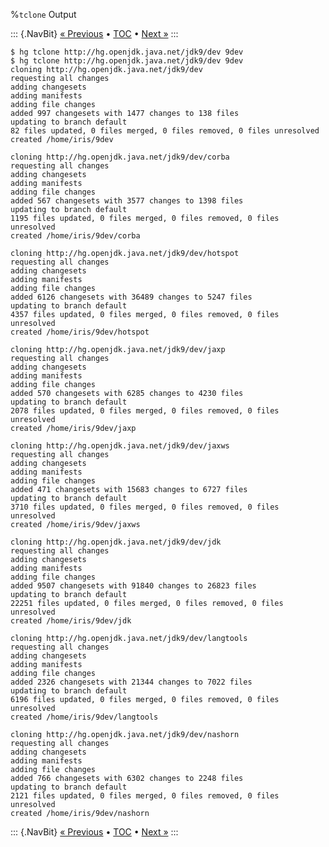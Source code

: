 %`tclone` Output

::: {.NavBit}
[« Previous](repositories.html#cloneForest) • [TOC](index.html) • [Next »](repositories.html#cloneSingle)
:::

    $ hg tclone http://hg.openjdk.java.net/jdk9/dev 9dev
    $ hg tclone http://hg.openjdk.java.net/jdk9/dev 9dev
    cloning http://hg.openjdk.java.net/jdk9/dev
    requesting all changes
    adding changesets
    adding manifests
    adding file changes
    added 997 changesets with 1477 changes to 138 files
    updating to branch default
    82 files updated, 0 files merged, 0 files removed, 0 files unresolved
    created /home/iris/9dev

    cloning http://hg.openjdk.java.net/jdk9/dev/corba
    requesting all changes
    adding changesets
    adding manifests
    adding file changes
    added 567 changesets with 3577 changes to 1398 files
    updating to branch default
    1195 files updated, 0 files merged, 0 files removed, 0 files unresolved
    created /home/iris/9dev/corba

    cloning http://hg.openjdk.java.net/jdk9/dev/hotspot
    requesting all changes
    adding changesets
    adding manifests
    adding file changes
    added 6126 changesets with 36489 changes to 5247 files
    updating to branch default
    4357 files updated, 0 files merged, 0 files removed, 0 files unresolved
    created /home/iris/9dev/hotspot

    cloning http://hg.openjdk.java.net/jdk9/dev/jaxp
    requesting all changes
    adding changesets
    adding manifests
    adding file changes
    added 570 changesets with 6285 changes to 4230 files
    updating to branch default
    2078 files updated, 0 files merged, 0 files removed, 0 files unresolved
    created /home/iris/9dev/jaxp

    cloning http://hg.openjdk.java.net/jdk9/dev/jaxws
    requesting all changes
    adding changesets
    adding manifests
    adding file changes
    added 471 changesets with 15683 changes to 6727 files
    updating to branch default
    3710 files updated, 0 files merged, 0 files removed, 0 files unresolved
    created /home/iris/9dev/jaxws

    cloning http://hg.openjdk.java.net/jdk9/dev/jdk
    requesting all changes
    adding changesets
    adding manifests
    adding file changes
    added 9507 changesets with 91840 changes to 26823 files
    updating to branch default
    22251 files updated, 0 files merged, 0 files removed, 0 files unresolved
    created /home/iris/9dev/jdk

    cloning http://hg.openjdk.java.net/jdk9/dev/langtools
    requesting all changes
    adding changesets
    adding manifests
    adding file changes
    added 2326 changesets with 21344 changes to 7022 files
    updating to branch default
    6196 files updated, 0 files merged, 0 files removed, 0 files unresolved
    created /home/iris/9dev/langtools

    cloning http://hg.openjdk.java.net/jdk9/dev/nashorn
    requesting all changes
    adding changesets
    adding manifests
    adding file changes
    added 766 changesets with 6302 changes to 2248 files
    updating to branch default
    2121 files updated, 0 files merged, 0 files removed, 0 files unresolved
    created /home/iris/9dev/nashorn

::: {.NavBit}
[« Previous](repositories.html#cloneForest) • [TOC](index.html) • [Next »](repositories.html#cloneSingle)
:::
